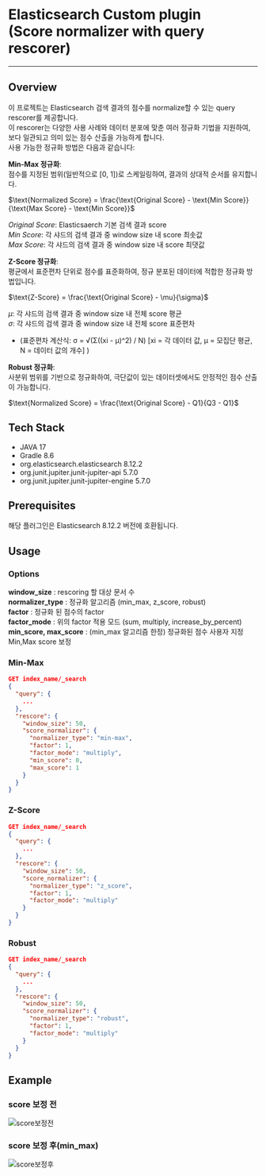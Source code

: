 # Elasticsearch Custom plugin<br/>(Score normalizer with query rescorer)

--- 

## Overview
이 프로젝트는 Elasticsearch 검색 결과의 점수를 normalize할 수 있는 query rescorer를 제공합니다.</br>
이 rescorer는 다양한 사용 사례와 데이터 분포에 맞춘 여러 정규화 기법을 지원하여,</br>
보다 일관되고 의미 있는 점수 산출을 가능하게 합니다.</br>
사용 가능한 정규화 방법은 다음과 같습니다:

**Min-Max 정규화**: <br/>
점수를 지정된 범위(일반적으로 [0, 1])로 스케일링하여, 결과의 상대적 순서를 유지합니다.

$\text{Normalized Score} = \frac{\text{Original Score} - \text{Min Score}}{\text{Max Score} - \text{Min Score}}$ 

*Original Score*: Elasticsaerch 기본 검색 결과 score<br/>
*Min Score*: 각 샤드의 검색 결과 중 window size 내 score 최솟값<br/>
*Max Score*: 각 샤드의 검색 결과 중 window size 내 score 최댓값

**Z-Score 정규화**: <br/>평균에서 표준편차 단위로 점수를 표준화하여, 정규 분포된 데이터에 적합한 정규화 방법입니다.

$\text{Z-Score} = \frac{\text{Original Score} - \mu}{\sigma}$

$\mu$: 각 샤드의 검색 결과 중 window size 내 전체 score 평균 <br/>
$\sigma$: 각 샤드의 검색 결과 중 window size 내 전체 score 표준편차
- (표준편차 계산식: σ = √(Σ((xi - μ)^2) / N) [xi = 각 데이터 값, μ = 모집단 평균, N = 데이터 값의 개수] )

**Robust 정규화**: <br/>사분위 범위를 기반으로 정규화하여, 극단값이 있는 데이터셋에서도 안정적인 점수 산출이 가능합니다.

$\text{Normalized Score} = \frac{\text{Original Score} - Q1}{Q3 - Q1}$

## Tech Stack
- JAVA 17
- Gradle 8.6
- org.elasticsearch.elasticsearch 8.12.2
- org.junit.jupiter.junit-jupiter-api 5.7.0
- org.junit.jupiter.junit-jupiter-engine 5.7.0

## Prerequisites
해당 플러그인은 Elasticsearch 8.12.2 버전에 호환됩니다.

## Usage
### Options
**window_size** : rescoring 할 대상 문서 수<br/>
**normalizer_type** : 정규화 알고리즘 (min_max, z_score, robust)<br/>
**factor** : 정규화 된 점수의 factor<br/>
**factor_mode** : 위의 factor 적용 모드 (sum, multiply, increase_by_percent)<br/>
**min_score, max_score** : (min_max 알고리즘 한정) 정규화된 점수 사용자 지정 Min,Max score 보정<br/>

### Min-Max
```json
GET index_name/_search
{
  "query": {
    ...
  },
  "rescore": {
    "window_size": 50,
    "score_normalizer": {
      "normalizer_type": "min-max",
      "factor": 1,
      "factor_mode": "multiply",
      "min_score": 0,
      "max_score": 1
    }
  }
}
```
### Z-Score

```json
GET index_name/_search
{
  "query": {
    ...
  },
  "rescore": {
    "window_size": 50,
    "score_normalizer": {
      "normalizer_type": "z_score",
      "factor": 1,
      "factor_mode": "multiply"
    }
  }
}
```
### Robust
```json
GET index_name/_search
{
  "query": {
    ...
  },
  "rescore": {
    "window_size": 50,
    "score_normalizer": {
      "normalizer_type": "robust",
      "factor": 1,
      "factor_mode": "multiply"
    }
  }
}
```

## Example
### score 보정 전
![score보정전](https://github.com/user-attachments/assets/1c9ba790-c767-47b9-9cab-7883877efa3b)
### score 보정 후(min_max)
![score보정후](https://github.com/user-attachments/assets/2acebb3b-67db-4fec-aa06-7360dfb568cb)